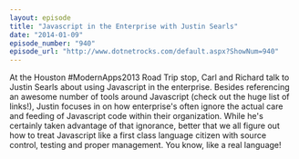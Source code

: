 ```yaml
---
layout: episode
title: "Javascript in the Enterprise with Justin Searls"
date: "2014-01-09"
episode_number: "940"
episode_url: "http://www.dotnetrocks.com/default.aspx?ShowNum=940"
---
```


At the Houston #ModernApps2013 Road Trip stop, Carl and Richard talk to Justin Searls about using Javascript in the enterprise. Besides referencing an awesome number of tools around Javascript (check out the huge list of links!), Justin focuses in on how enterprise's often ignore the actual care and feeding of Javascript code within their organization. While he's certainly taken advantage of that ignorance, better that we all figure out how to treat Javascript like a first class language citizen with source control, testing and proper management. You know, like a real language!

